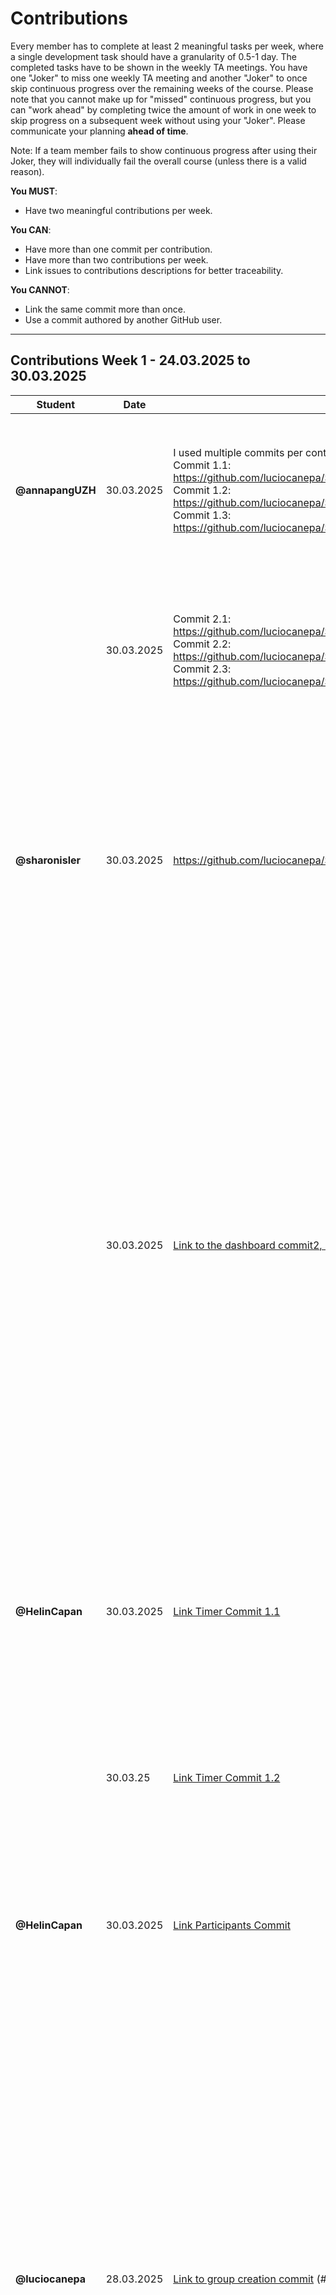 # Contributions

Every member has to complete at least 2 meaningful tasks per week, where a
single development task should have a granularity of 0.5-1 day. The completed
tasks have to be shown in the weekly TA meetings. You have one "Joker" to miss
one weekly TA meeting and another "Joker" to once skip continuous progress over
the remaining weeks of the course. Please note that you cannot make up for
"missed" continuous progress, but you can "work ahead" by completing twice the
amount of work in one week to skip progress on a subsequent week without using
your "Joker". Please communicate your planning **ahead of time**.

Note: If a team member fails to show continuous progress after using their
Joker, they will individually fail the overall course (unless there is a valid
reason).

**You MUST**:

- Have two meaningful contributions per week.

**You CAN**:

- Have more than one commit per contribution.
- Have more than two contributions per week.
- Link issues to contributions descriptions for better traceability.

**You CANNOT**:

- Link the same commit more than once.
- Use a commit authored by another GitHub user.

---

## Contributions Week 1 - 24.03.2025 to 30.03.2025

| **Student**      | **Date**   | **Link to Commit**                                                                                                                                                                                                                                                                                                                                                                                                                  | **Description**                                                                                                                                                                                                                                                                                                                                                                                                                                                                                                                                                                                                                                                                               | **Relevance**                                                                                                                                                                                                                                                               |
| ---------------- | ---------- | ----------------------------------------------------------------------------------------------------------------------------------------------------------------------------------------------------------------------------------------------------------------------------------------------------------------------------------------------------------------------------------------------------------------------------------- | --------------------------------------------------------------------------------------------------------------------------------------------------------------------------------------------------------------------------------------------------------------------------------------------------------------------------------------------------------------------------------------------------------------------------------------------------------------------------------------------------------------------------------------------------------------------------------------------------------------------------------------------------------------------------------------------- | --------------------------------------------------------------------------------------------------------------------------------------------------------------------------------------------------------------------------------------------------------------------------- |
| **@annapangUZH** | 30.03.2025 | I used multiple commits per contribution, I have enumerated them.<br/>Commit 1.1: <https://github.com/luciocanepa/SOPRA_group11_client/commit/e83873bd5e9276057efac216ac14bc9a64a44fdb><br/>Commit 1.2: <https://github.com/luciocanepa/SOPRA_group11_client/commit/718088889c211c18dbaa7c7fad1631aa0bed97db><br/>Commit 1.3: <https://github.com/luciocanepa/SOPRA_group11_client/commit/42f6ba7635b0eb0f985ffa3a36759d2a9de6b119> | I created the register page, where a user can register with a username and password to get to the dashboard. They can also go to the log-in page. It corresponds to issue #9.                                                                                                                                                                                                                                                                                                                                                                                                                                                                                                                 | This contribution ensures that a user can register and create an account to access the Pomodoro Study Room and all its functionalities.                                                                                                                                     |
|                  | 30.03.2025 | Commit 2.1: <https://github.com/luciocanepa/SOPRA_group11_client/commit/8e4e7963207b1a66f336b8d05fe74947168082a3><br/>Commit 2.2: <https://github.com/luciocanepa/SOPRA_group11_client/commit/09184da41a987199a41ad38fe358bdd35836d20f><br/>Commit 2.3: <https://github.com/luciocanepa/SOPRA_group11_client/commit/56c549a2475b1ec73e4fdac647ef9f67965e35c6>                                                                       | I created a hook and component for User Status Updates in real time using Websockets. The client gets constant updates of user status and displays them in real-time. It corresponds to issue #1.                                                                                                                                                                                                                                                                                                                                                                                                                                                                                             | This contribution ensures collaboration: users can view the status of group members in order to stay informed about the members' availability to chat, sync breaks, or study together.                                                                                      |
| **@sharonisler** | 30.03.2025 | <https://github.com/luciocanepa/SOPRA_group11_client/commit/5e3502fb26f19ff9d634ca66eacdff1c13d72388>                                                                                                                                                                                                                                                                                                                               | I made a group registration form, where a user can enter all the necessary credentials (images are stored as base64 strings). The group.css file stores all the styling formats (color, background, containers etc.) Upon creating the group we currently get redirected to the dashboard page.                                                                                                                                                                                                                                                                                                                                                                                               | Creating a group is important for the collaborative aspect of our project.                                                                                                                                                                                                  |
|                  | 30.03.2025 | [Link to the dashboard commit2, Issue6 client](https://github.com/luciocanepa/SOPRA_group11_client/commit/d2d0df71f85217ffe3713fae5fd77e1558f0402b)                                                                                                                                                                                                                                                                                 | I made the dashboard which has buttons directing us to statistics, pomodoro timer, profile edit page and one which will handle the logout of the user directing us to the login page. The last element of this dashboard is the group container. This should (always) display the button „create new user“ which will lead to the group registration form. And additionally if the user already is member of some groups, they will also be displayed in here. The functionality of it: fetching the user that is logged in, then fetching all groups and check for each if the user id appears in the list of group-members. Also the dashboard.css that contains all the styles for this UI | This is relevant since our logged in users need a welcome/overview page.                                                                                                                                                                                                    |
| **@HelinCapan**  | 30.03.2025 | [Link Timer Commit 1.1](https://github.com/luciocanepa/SOPRA_group11_client/commit/4ffb698ca420887dd967f78c8d74935b14c50254)                                                                                                                                                                                                                                                                                                        | I have made a pomodoro timer with start, stop, reset buttons. The implementation also includes a “timer settings” button with which the user can change the interval times. I also added an alarm that rings when each study/break session ends. Issue Nr: 7                                                                                                                                                                                                                                                                                                                                                                                                                                  | The timer is the heart piece of our WebApp and ensures that the Users have a working and useable timer for their studies. This will be used in the group dashboard.                                                                                                         |
|                  | 30.03.25   | [Link Timer Commit 1.2](https://github.com/luciocanepa/SOPRA_group11_client/commit/f92593cea1b1eea6a3a1a690dac38df9f6047d5e)                                                                                                                                                                                                                                                                                                        | see above - this was mostly a major rework of the design. Issue Nr: 7                                                                                                                                                                                                                                                                                                                                                                                                                                                                                                                                                                                                                         | Better UI. This contribution aims and ensures to make the timer UI look like the mockup while ensuring its functionalities work.                                                                                                                                            |
| **@HelinCapan**  | 30.03.2025 | [Link Participants Commit](https://github.com/luciocanepa/SOPRA_group11_client/commit/d7e4e22b4cc277dcb5fe11c643c7819aa6d6f455)                                                                                                                                                                                                                                                                                                     | I have made the specific groups participants/group members display; showing the user and their status. Issue Nr: 5                                                                                                                                                                                                                                                                                                                                                                                                                                                                                                                                                                            | This contribution gives users the ability to check who is in their study group, making the webapp more interactive. This will also be useful for the admin. This will also be used in the group dashboard (when break).                                                     |
| **@luciocanepa** | 28.03.2025 | [Link to group creation commit](https://github.com/luciocanepa/SOPRA_group11_server/commit/6312fb00f9f1934a7772cffeb90893d63676fc10) (#40)                                                                                                                                                                                                                                                                                          | Added support for groups, specifically the following API endpoints:<br>- GET /groups : returns a list of all groups (users has only the id of the groups it's part of)<br>- GET /groups/{gid} : returns the group by id<br>- POST /groups : create a new group (gets at least the name of the group and the id of the admin user)<br>- POST /groups/{gid} : adds a new user to the group with id gid (only needs as body variable the user id)<br>In order to have a many-to-many relation between users and groups, the DB create an additional table "group_users" that stores in 2 columns id of users and groups in relation. API calls are not affected by this                          | This commit creates 2 additional tables on the server and offers endpoints to the client, which is now able to create groups, add users to groups and retrieve information about groups.                                                                                    |
| **@luciocanepa** | 30.03.2025 | [Link to group testing commit](https://github.com/luciocanepa/SOPRA_group11_server/commit/89b2325fffdf148ed2e7ef3bc30cb5cac44a1270) (#44)                                                                                                                                                                                                                                                                                           | Added tests for groups implemented endpoints, especially tests for the files:<br>- group repository<br>- group service (and integration)<br>- group controller<br>In order to do I add to add an equal() method on the user object, in order to be able to compare users.<br>Minor improvements on the internal functioning of groups have been added.                                                                                                                                                                                                                                                                                                                                        | The tests written assses that the group creation commit ([Link to group creation commit](https://github.com/luciocanepa/SOPRA_group11_server/commit/6312fb00f9f1934a7772cffeb90893d63676fc10)) works properly. Furthermore it allowd me to better structure some functions. |
| **@moritzboet**  | 26.03.2025 | [Link to user creation](https://github.com/luciocanepa/SOPRA_group11_server/commit/553bcdd891b63ac3b5930922332a81c764a3fb9b) (#22)                                                                                                                                                                                                                                                                                                  | I added the API endpoint for the register and for that made some changes to the post and get dto and mapper. I also changes the createUser in UserService and the user class to support having a password and not have a name anymore. close #22                                                                                                                                                                                                                                                                                                                                                                                                                                              | this commit lets you create a user                                                                                                                                                                                                                                          |
|                  | 27.03.2025 | [Link to Commit for user creation testing](https://github.com/luciocanepa/SOPRA_group11_server/commit/6f1fa2bacd553cd35a3f2ba4f5219ba04fa09b69) (#23)                                                                                                                                                                                                                                                                               | I made sure to correct all test that were currently thre to fit to the current state of the code. That involved removing everything related to the name of the user, since our users just have a username. i also added the password to parts where it is needed. since a user is automatically logged in after register i set the status of a user to online in my last commit, therefore i also changed the test to check for this instead of offline. in addition to this i also added a new test to the UserController, that checks for the correct response for a invalid request. close #23                                                                                             | this commit lets you verify the correctness of the user creation                                                                                                                                                                                                            |
|                  | 30.03.2025 | [Link to Commit for user login](https://github.com/luciocanepa/SOPRA_group11_server/commit/8584bb4c8f2b06aa4469109173ce5f05fd7e634e) (#25)                                                                                                                                                                                                                                                                                          | added the /useres/login API endpont to the userController and in the Userservice a function to handle the login called loginUser. I also made a function for switching userstatus and moved the hashing for the password into a seperate function. secure password handling still has to be looked at with group. close #25                                                                                                                                                                                                                                                                                                                                                                   | this commit is important so that the user login can be handled                                                                                                                                                                                                              |

---

## Contributions Week 2 - 31.03.2025 to 06.04.2025

| **Student**      | **Date**   | **Link to Commit**                                                                                                                                                                                                                                            | **Description**                                                                                                                                                                                                                                                                                                                                                                                                                                                                                                                                                                                                                                                                                                                                                                                                                                                                                                                                                                                              | **Relevance**                                                                                                                                                                                                                                                                                                                                                                                       |
| ---------------- | ---------- | ------------------------------------------------------------------------------------------------------------------------------------------------------------------------------------------------------------------------------------------------------------- | ------------------------------------------------------------------------------------------------------------------------------------------------------------------------------------------------------------------------------------------------------------------------------------------------------------------------------------------------------------------------------------------------------------------------------------------------------------------------------------------------------------------------------------------------------------------------------------------------------------------------------------------------------------------------------------------------------------------------------------------------------------------------------------------------------------------------------------------------------------------------------------------------------------------------------------------------------------------------------------------------------------ | --------------------------------------------------------------------------------------------------------------------------------------------------------------------------------------------------------------------------------------------------------------------------------------------------------------------------------------------------------------------------------------------------- |
| **annapangUZH**  | 03.04.2025 | [[Link to Commit 1]](https://github.com/luciocanepa/SOPRA_group11_client/commit/31f717b63d50b8cdd819ad08ac353d59d01be189)                                                                                                                                     | I changed the realTimeStatus branch and the WebSocket. Now instead of only updating statuses of users, it handles updates to all group-related stuff, like updates to the group name, description, or if a member changes the username or the status changes.                                                                                                                                                                                                                                                                                                                                                                                                                                                                                                                                                                                                                                                                                                                                                | This ensures that users will see real time updates of changes, including status changes, without having to constantly refresh the page.                                                                                                                                                                                                                                                             |
|                  | 05.04.2025 | <https://github.com/luciocanepa/SOPRA_group11_server/commit/e9718c9b67a104aeee80f8093620a0f45be23402>                                                                                                                                                         | I added an endpoint (/users/{id}/groups) that handles the fetching of groups if given a user Id (based on the user Id, it returns all groups the user is a part of)                                                                                                                                                                                                                                                                                                                                                                                                                                                                                                                                                                                                                                                                                                                                                                                                                                          | This ensures that the call to get all groups of a specific user is isolated and handled directly by one single endpoint, which makes getting the groups for a user much easier, especially for the dashboard.                                                                                                                                                                                       |
|                  | 06.04.2025 | <https://github.com/luciocanepa/SOPRA_group11_server/commit/e369fdd8d1a7bd9ba2f63af6ee909bd2327a77cc>                                                                                                                                                         | I added tests (unit, integration, and controller) for fetching groups based on a user Id, adding tests for success, failure and an edge case.                                                                                                                                                                                                                                                                                                                                                                                                                                                                                                                                                                                                                                                                                                                                                                                                                                                                | The tests make sure that the endpoint /users/{id}/groups works as intended.                                                                                                                                                                                                                                                                                                                         |
| **@luciocanepa** | 05.04.2025 | [#43 Manage groups invitations](https://github.com/luciocanepa/SOPRA_group11_server/commit/e7c2b00117199c055fd1848100b7d020de944a36)                                                                                                                          | Manage groups invitation:<br>- users that are part of a group can invite an user<br>- invited users are able to visualize all invitations and either accept it or reject it<br>- groups can see all active members and retrieve all pending invitations<br>I've managed to keep one single extra table to do so, and specifically implemented the endpoints:<br>- POST /groups/{gid}/invitations to invite an user to a group (user ID is a body parameter)<br>- GET /groups/{gid}/invitations to get all invitations of a group (no body)<br>- GET /users/{user_id}/invitations to get all invitations of a user (no body)<br>- PUT /invitations/{iid}/accept to accept a specific invitation based on id<br>- PUT /invitations/{iid}/reject to reject a specific invitation based on id<br>All 5 mappsing requires a token to be passed in the header (Authorization: <token>) of the user making the API call this serves to identify it, retrieve information about it and decide if it can do that call | Now users that are part of groups can send invitations to other users to join. Who gets invited can decide to either accept (gets added to the group) or reject. The users-groups relation is stored in a table on the server that keeps track of the relations status                                                                                                                              |
| **@luciocanepa** | 05.04.2025 | [#41 Tests for groups invitations](https://github.com/luciocanepa/SOPRA_group11_server/commit/aabcbd845e1ad376b7d2e3557d7b6ffd149ec551)                                                                                                                       | Added tests for groups invitations and newly introduced endpoints:<br>- InvitationService tests (and integration)<br>- added tests for DTO Mapper<br>- updated group related tests such that they are now compatible with the new joined table                                                                                                                                                                                                                                                                                                                                                                                                                                                                                                                                                                                                                                                                                                                                                               | For each endpoint and implemented function, a test is written and enusre the correct behaviour for the succes case and all different kinds of error the function can return.                                                                                                                                                                                                                        |
| **@luciocanepa** | 07.04.2025 | [Branches merge](https://github.com/luciocanepa/SOPRA_group11_server/commit/1ed9147adacde45f16156076953c0f384c7eeb1e)                                                                                                                                         | Resolved merge conflicts and fixed failing tests after merging:<br>- tests for groups invitations<br>- tests for users logins                                                                                                                                                                                                                                                                                                                                                                                                                                                                                                                                                                                                                                                                                                                                                                                                                                                                                | After merging the 2 tests branches there were some misalignment and failing tests. This commit solves both issues.                                                                                                                                                                                                                                                                                  |
| **@sharonisler** | 06.04.2025 | [Commit 1, Issue28 server](https://github.com/luciocanepa/SOPRA_group11_server/commit/49a7259bc280b24a6688325a7019a90ebeae3611)                                                                                                                               | I added the endpoint that returns one user especially for the edit page (ManageProfileDTO) and an endpoint to store the new user values (including username, name, password, birthday, timezone and profilePicture) of the user (UserPutDTO).                                                                                                                                                                                                                                                                                                                                                                                                                                                                                                                                                                                                                                                                                                                                                                | This contribution is needed in order to process the user profile management, new user values can now be changed and stored.                                                                                                                                                                                                                                                                         |
| **@sharonisler** | 06.04.2025 | [Commit 2, Issue8 client](https://github.com/luciocanepa/SOPRA_group11_client/commit/db26f965e5e0ebdc6073209ca148d1b9d9aaeec0)                                                                                                                                | I made a UI for Profile Management. The user can oversee their profile and edit the values they would like to change. All users have the same initial profile picture if they have not uploaded one themselves. The user information should be prefilled in the Form and are only editable by clicking on the edit button (pen). To enter your birthday you are able to choose the Date in a calendar, instead of having to type in a correct format, as well as the timezones, they are selectable from a certain selection of timezones.                                                                                                                                                                                                                                                                                                                                                                                                                                                                   | This contribution is needed so logged in users can oversee their profile data, as well as editing their profile.                                                                                                                                                                                                                                                                                    |
| **@sharonisler** | 06.04.2025 | [Commit 3, Issue3 client](https://github.com/luciocanepa/SOPRA_group11_client/commit/d55ae9ee7f862f57b471349543dc9feb978f9600) [Commit 4, Issue6 client](https://github.com/luciocanepa/SOPRA_group11_client/commit/58369597f47b5445b89de9da6963b79a0d6f48f8) | I had to change some things regarding the admin Id, and the general styling of this group creation form. I had to change the handleLogout() so the status can be set to offline on the server part. The size of the box does not jump anymore when hovering over a group card. I also changed how the users’ groups get fetched and displayed, however this can and possibly should be improved again with the newly added endpoints from the server side.                                                                                                                                                                                                                                                                                                                                                                                                                                                                                                                                                   | Both of these commits are fixes/improvements to my commit from last week.                                                                                                                                                                                                                                                                                                                           |
| **HelinCapan**   | 06.04.2025 | [#7 Commit Timer UI Redo](https://github.com/luciocanepa/SOPRA_group11_client/commit/dc600fc0d18534e98693a581b7fbb69e3db8c2c0)                                                                                                                                | changed Pomodoro timer with improved state management and validation, Consolidated state into TimerState interface, Fixed audio playback for sessions & breaks, Enforced whole-number inputs (min 1 minute), Added example page (/timerexampleuse)                                                                                                                                                                                                                                                                                                                                                                                                                                                                                                                                                                                                                                                                                                                                                           | The single state version (TimerState interface) makes creating multiple independent timer instances for different users easier, as each instance cleanly manages its own state without conflicts. The fixed audio playback ensures consistent alerts. The stricter input validation (whole numbers ≥1 minute) prevents configuration errors. The example page demonstrates possible implementations |
| **HelinCapan**   | 06.04.2025 | [#24 Commit Login Form](https://github.com/luciocanepa/SOPRA_group11_client/commit/d23677af939d2c2c829286362006643b143da8a2)                                                                                                                                  | I made the login page with auth form and redirect                                                                                                                                                                                                                                                                                                                                                                                                                                                                                                                                                                                                                                                                                                                                                                                                                                                                                                                                                            | This commit enables the user to log in and use the application                                                                                                                                                                                                                                                                                                                                      |
| **HelinCapan**   | 06.04.2025 | [#29 Commit Testing User Update](https://github.com/luciocanepa/SOPRA_group11_server/commit/31ef43f65e6e45c6ad6071cc559f0b4ef6e7e141)                                                                                                                         | Written tests for the profile editing/updating                                                                                                                                                                                                                                                                                                                                                                                                                                                                                                                                                                                                                                                                                                                                                                                                                                                                                                                                                               | These tests ensure that the user profile management functionality works correctly                                                                                                                                                                                                                                                                                                                   |
| **@moritzboet**  | 03.04.2025 | [#25 fixed hashing](https://github.com/luciocanepa/SOPRA_group11_server/commit/aae00a892dd7be6bae21614b201d7ced906772a3)                                                                                                                                      | resolved the issues with the hasing of passwords and recoginising the correct password for login by using an encoder and adding the dependency to build.gradle. fixed #25                                                                                                                                                                                                                                                                                                                                                                                                                                                                                                                                                                                                                                                                                                                                                                                                                                    | the hashing works now                                                                                                                                                                                                                                                                                                                                                                               |
|                  | 05.04.2025 | [#26 tests for login](https://github.com/luciocanepa/SOPRA_group11_server/commit/88d6aff5a630fa4ed51e80ba1713cd0315e1d7cb)                                                                                                                                    | added all the test for the user login in controller userservice and userserviceintegration, but the test for valid login in the userservice test isn't working, because of some problems with recognizing the correct password because of hashing. in addition I also made a small change to the userservice loginUser fuction so when you login your status always gets set to online and not just changed. #26                                                                                                                                                                                                                                                                                                                                                                                                                                                                                                                                                                                             | login is testable.                                                                                                                                                                                                                                                                                                                                                                                  |
|                  | 07.04.2025 | [#40 sonarqube issues](https://github.com/luciocanepa/SOPRA_group11_server/commit/0208e58649ba4ec2555661c7594cbdf7ec4dfe02)                                                                                                                                   | our sonarqube is failing because of too much code duplication. i looked into it for a long time and saw that we can't use interfaces to abstract it, but abstract classes are also not optimal because a class can only extend one superclass and they don't all share the same methods and attributes. i made an example version that fixes some duplication for group, groupGetDTO and groupPostDTO. #40                                                                                                                                                                                                                                                                                                                                                                                                                                                                                                                                                                                                   | eliminates duplication                                                                                                                                                                                                                                                                                                                                                                              |

---

## Contributions Week 3 - 07.04.2025 to 13.04.2025

| **Student**     | **Date**   | **Link to Commit**                                                                                                                                                                                                                                                                                                                                                                                                                                                                                                                                                                                                                                                                                                                                                                                                                                                                                                                                                                     | **Description**                                                                                                                                                                                                                                                                                                                                                                                                                                                                                                                                                                                                                                                                      | **Relevance**                                                                                                                                                                                                                                                                                                                                                                                                                                         |
| --------------- | ---------- | -------------------------------------------------------------------------------------------------------------------------------------------------------------------------------------------------------------------------------------------------------------------------------------------------------------------------------------------------------------------------------------------------------------------------------------------------------------------------------------------------------------------------------------------------------------------------------------------------------------------------------------------------------------------------------------------------------------------------------------------------------------------------------------------------------------------------------------------------------------------------------------------------------------------------------------------------------------------------------------- | ------------------------------------------------------------------------------------------------------------------------------------------------------------------------------------------------------------------------------------------------------------------------------------------------------------------------------------------------------------------------------------------------------------------------------------------------------------------------------------------------------------------------------------------------------------------------------------------------------------------------------------------------------------------------------------ | ----------------------------------------------------------------------------------------------------------------------------------------------------------------------------------------------------------------------------------------------------------------------------------------------------------------------------------------------------------------------------------------------------------------------------------------------------- |
| **annapangUZH** | 13.04.2025 | [Link to Commit 1.1](https://github.com/luciocanepa/SOPRA_group11_client/commit/bac89da9e82d5db5d25468fb67ef798619ebf898), [Link to Commit 1.2](https://github.com/luciocanepa/SOPRA_group11_client/commit/599b54d51ad5c9e44c27adca23ffe060d02d1dfe).                                                                                                                                                                                                                                                                                                                                                                                                                                                                                                                                                                                                                                                                                                                                  | I added a /groups/gid page which is the group dashboard. This includes the timer, participants list, and a spaceholder for other extra features like invite users or plan a session. I also added two components for the InvitationSpaceholder and the GroupParticipants.                                                                                                                                                                                                                                                                                                                                                                                                            | Users can see an overview of their group, see the participants and their status (ONLINE/WORK/BREAK/OFFLINE) and can start and stop the timer. This page represents the main functionality of our app with the timer and the collaborative features. The chat (not yet implemented - it needs WebSocket) is only visible when the timer is not running - ensuring no distraction when studying and the possiblity to chat with others when in a break. |
|                 | 13.04.2025 | [Link to Commit 2](https://github.com/luciocanepa/SOPRA_group11_client/commit/d176dd643d83b71b306b35a450579a03f8e03ff4).                                                                                                                                                                                                                                                                                                                                                                                                                                                                                                                                                                                                                                                                                                                                                                                                                                                               | I added am authorization header in the apiService which takes a token. So that whenever apiService gets used, it also sends a token in the header.                                                                                                                                                                                                                                                                                                                                                                                                                                                                                                                                   | This is mainly for security reasons, such tat unauthorized users do not have access to the functionalities.                                                                                                                                                                                                                                                                                                                                           |
| **luciocanepa** | 08.04.2025 | [#59 PUT and DELETE groups endpoints](https://github.com/luciocanepa/SOPRA_group11_server/commit/fcf09f35353ee21542b020bf599a4fb32e013b53)                                                                                                                                                                                                                                                                                                                                                                                                                                                                                                                                                                                                                                                                                                                                                                                                                                             | Added the following groups endpoints and associated tests:<br>- DELETE /groups/{gid}<br>- PUT /groups/{gid}<br>At the moment no authorization check is going on (this will be addressed by another issue)<br>                                                                                                                                                                                                                                                                                                                                                                                                                                                                        | Now a user is able to update groups information and delete a group (together with all associated relations).<br>Tests for the 2 endpoints are now written.                                                                                                                                                                                                                                                                                            |
|                 | 12.04.2025 | [#65 Endpoint authentication](https://github.com/luciocanepa/SOPRA_group11_server/commit/c564775516455bd4c9cf61569fbd00724c238b7a)                                                                                                                                                                                                                                                                                                                                                                                                                                                                                                                                                                                                                                                                                                                                                                                                                                                     | Added uniform authentication to all endpoints via token in the header of the request. Most authentications are basic, but can be extended if needed. By this I mean that all logged in users can see groups. Only the admin user can update and delete a group.                                                                                                                                                                                                                                                                                                                                                                                                                      | Securitywise this is crucial. Especially now every call made from a user needs to pass a token for authentication.                                                                                                                                                                                                                                                                                                                                    |
| **moritzboet**  | 09.04.2025 | [Link to Commit 1](https://github.com/luciocanepa/SOPRA_group11_server/commit/1cc7e8ef45f0c0e14fa349ce3f92bfb2e8d7efae)                                                                                                                                                                                                                                                                                                                                                                                                                                                                                                                                                                                                                                                                                                                                                                                                                                                                | added the api endpoint for the logout, which changes the status of a user to offline. close #63                                                                                                                                                                                                                                                                                                                                                                                                                                                                                                                                                                                      | user status gets updated now when logging out                                                                                                                                                                                                                                                                                                                                                                                                         |
|                 | 09.04.2025 | [Link to Commit 2](https://github.com/luciocanepa/SOPRA_group11_server/commit/277d9474c2857aa0ef1dcb43ad43d3784a9766b9)                                                                                                                                                                                                                                                                                                                                                                                                                                                                                                                                                                                                                                                                                                                                                                                                                                                                | changed all DTOs and entities to use lombok, so there is no code duplication anymore from all of those using identical set and get functions. close #57                                                                                                                                                                                                                                                                                                                                                                                                                                                                                                                              | resolves duplication for sonarqube                                                                                                                                                                                                                                                                                                                                                                                                                    |
|                 | 12.04.2025 | [Link to Commit 3](https://github.com/luciocanepa/SOPRA_group11_server/commit/1e18d74b7d9dde47d3ed99abb8c879bf76af8460)                                                                                                                                                                                                                                                                                                                                                                                                                                                                                                                                                                                                                                                                                                                                                                                                                                                                | i added the api put endpoint for modifying the usertimer. i created a UserTimerPutDTO and the method updateStatus in the userService that changes the startTime, duration and status of the user. I also added the new attributes to the user and corrected the UserPutDTO. close #31                                                                                                                                                                                                                                                                                                                                                                                                | it is relavant for keeping track of current status of users                                                                                                                                                                                                                                                                                                                                                                                           |
|                 | 13.04.2025 | [Link to Commit 4](https://github.com/luciocanepa/SOPRA_group11_server/commit/b9e0d3677069b4f03bbaa20b5e4b3f9a87f73ddc)                                                                                                                                                                                                                                                                                                                                                                                                                                                                                                                                                                                                                                                                                                                                                                                                                                                                | dded the tests for changing the status of a user for the timer. close #32                                                                                                                                                                                                                                                                                                                                                                                                                                                                                                                                                                                                            | ensure correct behavior of updating the status                                                                                                                                                                                                                                                                                                                                                                                                        |
| **sharonisler** | 09.04.2025 | [Commit 1 #28 server](https://github.com/luciocanepa/SOPRA_group11_server/commit/2a8a852950cc0eff64bbc9a7adfb3191d1a3923f)                                                                                                                                                                                                                                                                                                                                                                                                                                                                                                                                                                                                                                                                                                                                                                                                                                                             | I applied some changes to the GET user request which included deleting the ManageProfileDTO and adding the missing getters and setters to the UserGetDTO. I also edited the PUT user request: passing the token as RequestHeader in the UserController as well as making use of it in the UserService, additionally setting the same username will not throw an exception anymore, so other changes can still be applied.                                                                                                                                                                                                                                                            | This was crucial in order to get rid of code duplication (whole file) and the correct use of the token for authorization, sent in the header.                                                                                                                                                                                                                                                                                                         |
|                 | 12.04.2025 | [Commit 2 #6&#3 client](https://github.com/luciocanepa/SOPRA_group11_client/commit/7a47af16c0d743b20c24569c9a91135348b9b8bc)                                                                                                                                                                                                                                                                                                                                                                                                                                                                                                                                                                                                                                                                                                                                                                                                                                                           | I added the localStorage to the register page (token&id). With the id also being stored in the localStorage, the GET user and matching the user-object’s token to the token that was stored in the local storage, is solved in a better/different way. The logic of having to fetch all the users and then find the correct one is now redundant. This had to be changed on the dashboard and group pages. Now, new group creations do not throw error 409 anymore, because the comparison actually evaluates to true. The correct user can be found and his id will now correctly be set to the adminId. And groups do not need tokens, so i deleted the reference to group tokens. | The authorization is important in terms of security, because you should not be able to access a different users' dashboard.                                                                                                                                                                                                                                                                                                                           |
|                 | 13.04.2025 | [Commit3 #8 client](https://github.com/luciocanepa/SOPRA_group11_client/commit/0acb1ef897bb31a112039b134103fd1834084a8c)                                                                                                                                                                                                                                                                                                                                                                                                                                                                                                                                                                                                                                                                                                                                                                                                                                                               | I added the Authorization header to the put request in the apiService.ts file, and changed the way how the check for the correct user was implemented. The profile picture will now also appear when returning to the manage profile page, and not only change when the user just uploaded the new profile picture. i also ran `npm install moment-timezone` in order to get all timezones, not just a few.                                                                                                                                                                                                                                                                          | This was important to actually check the tokens passed through the headers in the backend.                                                                                                                                                                                                                                                                                                                                                            |
|                 | 13.04.2025 | [Commit4 #29 server](https://github.com/luciocanepa/SOPRA_group11_server/commit/46c5092f9fead7d033fb025d443e12fc54a0abd2)                                                                                                                                                                                                                                                                                                                                                                                                                                                                                                                                                                                                                                                                                                                                                                                                                                                              | I added three small tests to the ProfileServiceTest.java file.                                                                                                                                                                                                                                                                                                                                                                                                                                                                                                                                                                                                                       | In order to test a few more cases.                                                                                                                                                                                                                                                                                                                                                                                                                    |
| **@HelinCapan** | 13.04.2025 | [1](https://github.com/luciocanepa/SOPRA_group11_client/commit/3ebc4a20acedf4c0098281be895d89b895785509) [2](https://github.com/luciocanepa/SOPRA_group11_client/commit/32a8644a87e88f215316af4a723383827080518d) [3](https://github.com/luciocanepa/SOPRA_group11_client/commit/3676c83526f3534fd83b66fcd26f005ae86df84f) [4](https://github.com/luciocanepa/SOPRA_group11_client/commit/68221ce3dd97daa18bca1ae0f2a94f9e1b01c624) [5](https://github.com/luciocanepa/SOPRA_group11_client/commit/3f8f65b1c8aa0ff2bb56453a9061cb3e74afe7b7) [6](https://github.com/luciocanepa/SOPRA_group11_client/commit/4ba3e4d3e851dfe7783e7f522489355fee9c34fe) [7](https://github.com/luciocanepa/SOPRA_group11_client/commit/942ebe92b2bbd2738b83d5216965c96b58078ce5) [8](https://github.com/luciocanepa/SOPRA_group11_client/commit/451477563576579f1c205cba284e06899c02964c) [npm #58](https://github.com/luciocanepa/SOPRA_group11_client/commit/8ad7e0a1f5225f9b5ee3d6381c92b129a74579f5) | Merged client branches into main, resolved conflicts, and resolved npm run build issues that came up.                                                                                                                                                                                                                                                                                                                                                                                                                                                                                                                                                                                | This ensures the main branch reflects all client updates while maintaining a stable, buildable codebase                                                                                                                                                                                                                                                                                                                                               |
| **@HelinCapan** | 13.04.2025 | [Login Page UI](https://github.com/luciocanepa/SOPRA_group11_client/commit/ff06ec5cb5f9e1760628928d619b8cc2cf08e9b7) [Stylings #53](https://github.com/luciocanepa/SOPRA_group11_client/commit/b7d13e806c782dba32fab7e03091b82561e66f04)                                                                                                                                                                                                                                                                                                                                                                                                                                                                                                                                                                                                                                                                                                                                               | Made Login Page UI after FixLogin Merge, changed styles for register, dashboard and timer to look similar. However they’re all still in separate css files. #53                                                                                                                                                                                                                                                                                                                                                                                                                                                                                                                      | Aligned the styling across Login, Register, Dashboard, and Timer for visual consistency. Kept css modular but established unified design patterns. This improves both user experience and future maintenance, and just overall feels more cohesive.                                                                                                                                                                                                   |

---

## Contributions Week 4 & 5 - 14.04.2025 to 25.04.2025

| **Student**     | **Date**   | **Link to Commit**                                                                                                                                                                                                                                                                            | **Description**                                                                                                                                                                                                                                                                                                                                                                                                                                                                                                                                                                                                                                                                                                                                                                                                         | **Relevance**                                                                                                                                                                                                                                                                                              |
| --------------- | ---------- | --------------------------------------------------------------------------------------------------------------------------------------------------------------------------------------------------------------------------------------------------------------------------------------------- | ----------------------------------------------------------------------------------------------------------------------------------------------------------------------------------------------------------------------------------------------------------------------------------------------------------------------------------------------------------------------------------------------------------------------------------------------------------------------------------------------------------------------------------------------------------------------------------------------------------------------------------------------------------------------------------------------------------------------------------------------------------------------------------------------------------------------- | ---------------------------------------------------------------------------------------------------------------------------------------------------------------------------------------------------------------------------------------------------------------------------------------------------------- |
| **luciocanepa** | 22.04.2025 | [Delete user in group endoint](https://github.com/luciocanepa/SOPRA_group11_server/commit/d4c8995b18ff370b195cbfedaeaa9ee867bdfa36).                                                                                                                                                          | Added DELETE /groups/{gid}/users/{id} to remove user id from group gid. Furthermore now users that reject invitation to a group no longer have any relationship with the group                                                                                                                                                                                                                                                                                                                                                                                                                                                                                                                                                                                                                                          | Now users can be removed (and remove themselves) from a group via this endpoint.<br> Relationship management is updated: when a user reject an invitation, the line in the relations table gets deleted: this allows users to be invited again to the same group.                                          |
| **luciocanepa** | 21.04.2025 | [#46 Websocket configuration and status/timer update](https://github.com/luciocanepa/SOPRA_group11_server/commit/1013e454c66332e979b5cc865921509ebb641961).                                                                                                                                   | **First steps in implementing the websocket (for timer / status update)**<br>I've configured the websocket and added endpoints to send / receive updates for the propreties: duration, status, startingTime<br>This commit contains: <br> - an HTML page to test the websocket (can send PUT request from postman AND from the page)<br> - a Python script to populate the database                                                                                                                                                                                                                                                                                                                                                                                                                                     | This commit contains the foundation for having immediate updates between clients. Especially for **status/timer updates**<br>There is still a lot to do:<br>- add authentication when connecting to the websocket<br>- increase security and consistency when using the websocket: privilegs and belonging |
| **luciocanepa** | 21.04.2025 | [[Client] Group edit: remove users](https://github.com/luciocanepa/SOPRA_group11_client/commit/f8d6cefe66715ca9f89724af7e7f04057cbb67b9)<br><br>[[Client] Invitations list in dashboard](https://github.com/luciocanepa/SOPRA_group11_client/commit/f4a3b7dbac6b96b5a5f4a0f67743f437c31dd4f3) | updated the group edit page: remove a user from group works together with the backend now. <br><br> Added list of invitations in the user dashboard + small changes in user invitation                                                                                                                                                                                                                                                                                                                                                                                                                                                                                                                                                                                                                                  |
| **annapangUZH** | 21.04.2025 | [[Client] Invitation Form on the group dashboard](https://github.com/luciocanepa/SOPRA_group11_client/commit/86c5814f99ce7ef2237177477ced190a5a6ba7ce).                                                                                                                                       | created the invitation component and added it to the group dashboard, so you can invite other users by typing in their username. I included autocomplete feature and a invitation log so users know who they already invited and which invitations did not work                                                                                                                                                                                                                                                                                                                                                                                                                                                                                                                                                         | Users will be able to invite other users to the group to have the possibilty to chat or study together.                                                                                                                                                                                                    |
| **annapangUZH** | 21.04.2025 | [[Client] Invitation feature on the group creation](https://github.com/luciocanepa/SOPRA_group11_client/commit/e0b1ba1bdbdadf4913d663ab02d6a7005484ee80).                                                                                                                                     | added the invitation form to the group creation, had to adjust the component so it fits into the creation page.                                                                                                                                                                                                                                                                                                                                                                                                                                                                                                                                                                                                                                                                                                         | During group creation, users can already invite multiple users. The users are first locally added and as soon as the group is created, the invitations are sent.                                                                                                                                           |
| **sharonisler** | 22.02.2025 | [Client Issues 3&6](https://github.com/luciocanepa/SOPRA_group11_client/commit/5918d4b21a64155ac92e17f39eaa43f6cd596479)                                                                                                                                                                      | After resolving the merge conflicts locally, some functionalities were not working right anymore, the status 409 after group creation appeared, which i solved by returning the admin id to the server. Another issue that came up after merging main into the manageProfile branch was the fact that the birthday form item seemed to have a bug. When opening the datepicker to choose a birthday the dates were jumping around and the monthly view of dates was not even ordered, making it impossible to choose the wanted date. I had to install `dayjs` for the date and not use moments as before (but keeping moments for the timezones). Another bug i found was the fact that after choosing eg. 11.04 it automatically stored it as 10.04 by adding `startOf('day‘)` this issue did seem to appear anymore. | This commit was relevant, because otherwise there would be some bugs in our programm which we want to avoid.                                                                                                                                                                                               |
| **sharonisler** | 22.02.2025 | [Client commit, issue (server) nr. 69](https://github.com/luciocanepa/SOPRA_group11_client/commit/47d97999fd6efe6645fcf81d437be4369b914d8c)                                                                                                                                                   | I added the ManageGroup UI where group admins can change group picture, group name, group description. Admins are also able to delete the whole group, and remove users. Both of these functionalities ask for a confirmation before actually carrying out the action, to prevent accidental clicks.                                                                                                                                                                                                                                                                                                                                                                                                                                                                                                                    | This commit was relevant, because now we have functionalities that we initially wanted, like the deletion of the whole group and the removal of users. Additionaly group name, group picture and description can be changed in the group-edit form.                                                        |
| **moritzboet**  | 23.02.2025 | [#71 sending group messages](https://github.com/luciocanepa/SOPRA_group11_server/commit/b263ec0e36fde1af85c13d8c91b4d885d8ff0239)                                                                                                                                                             | made a fist version for sending messages over a websocket, but still struggling with testing. unsure if the problem is the code or the way i try to test it                                                                                                                                                                                                                                                                                                                                                                                                                                                                                                                                                                                                                                                             | adds the functionality to send group messages. still unsure if it works because its hard to figure out if the websocket code is wrong or just my script for testing it, since server side is missing.                                                                                                      |
| **moritzboet**  | 25.02.2025 | [#71 sending group messages](https://github.com/luciocanepa/SOPRA_group11_server/commit/4fd29e89b51f1f6ee8841b00dd37d850a395a6ef)                                                                                                                                                             | made some changes to the messaging websocket but i am still unsure if it works the way it should                                                                                                                                                                                                                                                                                                                                                                                                                                                                                                                                                                                                                                                                                                                        | Fixed some issues the last version had and made some improvements.                                                                                                                                                                                                                                         |
| **HelinCapan**  | 23.04.2025 | [UI Change 1 #53](https://github.com/luciocanepa/SOPRA_group11_client/commit/c80ab487571ec52f1c4d4f19083d4ac5c355426c)                                                                                                                                                                        | Changed the user edit UI and the group creation UI to match the other page styles, still managed through separate css files                                                                                                                                                                                                                                                                                                                                                                                                                                                                                                                                                                                                                                                                                             | These UI updates help keep the app visually consistent and improve the overall user experience                                                                                                                                                                                                             |
|                 | 25.04.2025 | [UI Change 2 #53](https://github.com/luciocanepa/SOPRA_group11_client/commit/bb68a845963e73f3ca466e0d4730db49be3f1ba5)                                                                                                                                                                        | Changed UI for several pages & group members component to match styling, separate css files still, group dashboard not ideal looking yet                                                                                                                                                                                                                                                                                                                                                                                                                                                                                                                                                                                                                                                                                | see above                                                                                                                                                                                                                                                                                                  |
|                 | 25.04.2025 | [UI Change 3 #53](https://github.com/luciocanepa/SOPRA_group11_client/commit/f63e85a776eb027caa3b81c0ba4a845c7ad68eb6)                                                                                                                                                                        | Change UI of the Invite User Component and some pages.                                                                                                                                                                                                                                                                                                                                                                                                                                                                                                                                                                                                                                                                                                                                                                  | see above                                                                                                                                                                                                                                                                                                  |
| **HelinCapan**  | 25.04.2025 | [Timer Commit #70](https://github.com/luciocanepa/SOPRA_group11_client/commit/543b83d31171785c52f68527bbdd5de536aab65d)                                                                                                                                                                       | First Change of the PomodoroTimer Component to include the Websocket for continuous status updates                                                                                                                                                                                                                                                                                                                                                                                                                                                                                                                                                                                                                                                                                                                      | This change adds WebSocket support to the PomodoroTimer component, which enables real-time status updates for a more responsive user experience                                                                                                                                                            |

---

## Contributions Week 6 - 26.04.2025 to 04.05.2025

| **Student**     | **Date**   | **Link to Commit**                                                                                                                                                                                                                                           | **Description**                                                                                                                                                                                                                                                                                                                                                                                                                                                                                                                                                                                                                                                                                                                       | **Relevance**                                                                                                                                                                                                                                                                                                                                                                                                            |
| --------------- | ---------- | ------------------------------------------------------------------------------------------------------------------------------------------------------------------------------------------------------------------------------------------------------------ | ------------------------------------------------------------------------------------------------------------------------------------------------------------------------------------------------------------------------------------------------------------------------------------------------------------------------------------------------------------------------------------------------------------------------------------------------------------------------------------------------------------------------------------------------------------------------------------------------------------------------------------------------------------------------------------------------------------------------------------- | ------------------------------------------------------------------------------------------------------------------------------------------------------------------------------------------------------------------------------------------------------------------------------------------------------------------------------------------------------------------------------------------------------------------------ |
| **luciocanepa** | 01.05.2025 | [Webscoket: fixed chat & timer (with Moritz)](https://github.com/luciocanepa/SOPRA_group11_server/commit/7c8c475ffaea9ca39180e134a2e864714c44a2c2).                                                                                                          | chat & timer are now working properly                                                                                                                                                                                                                                                                                                                                                                                                                                                                                                                                                                                                                                                                                                 | Now user are able to send timer and chat messages over the webscoket to specifc groups.                                                                                                                                                                                                                                                                                                                                  |
| **luciocanepa** | 01.05.2025 | [Websocket authorization trough token](https://github.com/luciocanepa/SOPRA_group11_server/commit/03ffd269058534d5885258898cac5dc75813366a).                                                                                                                 | added authorization via token to the websocket:<br>- when joining / leaving a group<br>- when sending a timer update / chat message.                                                                                                                                                                                                                                                                                                                                                                                                                                                                                                                                                                                                  | Now users can be removed (and remove themselves) from a group via this endpoint.<br> Relationship management is updated: when a user reject an invitation, the line in the relations table gets deleted: this allows users to be invited again to the same group.                                                                                                                                                        |
| **luciocanepa** | 02.05.2025 | [Websocket status update when user login / logout](https://github.com/luciocanepa/SOPRA_group11_server/commit/eefc5b6bc7d1a1d8c50c6060456bce6ff1ace4b6).                                                                                                     | added support for websocket status update on login / logout.                                                                                                                                                                                                                                                                                                                                                                                                                                                                                                                                                                                                                                                                          | now, when a user logs in / out a websocket update is sent to all members that share a group with the user                                                                                                                                                                                                                                                                                                                |
| **luciocanepa** | 02.05.2025 | [Frontend: added navbar and small fixes](https://github.com/luciocanepa/SOPRA_group11_client/commit/bbeeac2fa20341d59b582aaddf3db1eece94e959).                                                                                                               | Added navbar components & small fixes:<br>- group participants show the admin user<br>- while adding the navbar to the dashboard and group dashboard I made some small logic changes<br>(overall some useState() usage and variables management can be improved)                                                                                                                                                                                                                                                                                                                                                                                                                                                                      | now, when a user logs in / out a websocket update is sent to all members that share a group with the user                                                                                                                                                                                                                                                                                                                |
| **annapangUZH** | 03.05.2025 | [Frontend: Websocket integration for real time status and time remaining display](https://github.com/luciocanepa/SOPRA_group11_client/commit/0739476c034f8615b1f45cf655a9d44e1fad82cc).                                                                      | I added a hook and component for real time status updates which are displayed on the group dashboard page (groups/gid). The status of members now updates in real time for other users on the group dashboard. I also added a column for time remaining.                                                                                                                                                                                                                                                                                                                                                                                                                                                                              | Now, when the status of a user changes and the user is part of a group, other users that are currently on the group dashboard can always see whenever the status of a user changes in real time, therefore knowing if they for example see the chat, are also studying, are online or offline.                                                                                                                           |
| **annapangUZH** | 04.05.2025 | [Frontend: send timer updates to server, fixing time remaining display](https://github.com/luciocanepa/SOPRA_group11_client/commit/5a8b2f4e68a018d004ec265fee97b832f7b5a850).                                                                                | I added the timer updates from the frontend, where the frontend always sends timer updates as soon as the timer state changes to the server. Additionally, I adjusted the time remaining display on the group page, now working correctly in real time.                                                                                                                                                                                                                                                                                                                                                                                                                                                                               | now, the server knows when the user interacted with the timer (start, stop, reset), and other users of the group can see the time remaining on the timer in real time on the group dashboard. This ensures that users are always informed about other users and can plan ahead when a user will become available. Users can also try and synchronize with other users if they do not want to send a sync break reqeust.  |
| **sharonisler** | 02.05.2025 | [issue76](https://github.com/luciocanepa/SOPRA_group11_client/commit/456a8b695a9359da7025db4d2cd1aeaef33c6a30)                                                                                                                                               | I added the google calendar API. Users with existing google accounts should now be able to sign in, and then plan future study sessions. The possibility to log out of your calendar is also given. To set a session, Date and StartTime are needed, and if no EndTime is given it will automatically end at StarTime+1 hour. Entries in the google calendar will have the group name displayed so a user knows in which group he should start the pomodoro-timer. (styling is not done yet, as well as the timezone handling)                                                                                                                                                                                                        | This contribution is relevant since we need to integrate an external API for our project.                                                                                                                                                                                                                                                                                                                                |
| **sharonisler** | 03.05.2025 | [issue76](https://github.com/luciocanepa/SOPRA_group11_client/commit/490ae86f693972c799a70299e220c65f47b98c1f)                                                                                                                                               | I refactored the code for the google calendar API. The related code is now in a separate component/CalendarAPI file instead of groups/gid. I imported stylings from login.css and edit.css but the TimePicker still needed some more styling, in order to get black on white values (instead of white on white) so i added a new calendarAPI.css to do it. I also changed the color of the TimePicker’s „ok“-button from the default bright green to a red that matches our page. Then I added styling for the buttons, so their colors and alignments fit this component. Additionally, on google cloud the API is now „published“ and not in „testing“ anymore and I also added the vercel links to the google cloud configuration. | In order to have a good/better user experience it is necessary for the users to get a unified styling and actually see the numbers and text that is being displayed.                                                                                                                                                                                                                                                     |
| **sharonisler** | 04.05.2025 | [issue76](https://github.com/luciocanepa/SOPRA_group11_client/commit/1b6651e4ab8b3efe68d69f5a60df9ea62181b713)                                                                                                                                               | The google calendar API should now work with the user’s individually set timezones. The default value the API uses, when the user has not set a timezone in their profile, is `Europe/Zurich` . The time conversion is made and appropriately set into the personal google calendar.                                                                                                                                                                                                                                                                                                                                                                                                                                                  | This change was relevant in order to make use of the timezones the user set in their profile, otherwise this variable would not be of any use.                                                                                                                                                                                                                                                                           |
| **sharonisler** | 04.05.2025 | [tiny commit](https://github.com/luciocanepa/SOPRA_group11_client/commit/52461f6bc1e974967e0330e182426121c47ffbfd)                                                                                                                                           | I added some lines ( `alert()` ), that will help the user know what is going on. For example when trying to register with a username that is already taken will fail, and now the user knows why the registration has not worked right. Same goes for the user profile edits, when trying to use an already used username.                                                                                                                                                                                                                                                                                                                                                                                                            | Just a tiny UX improvement.                                                                                                                                                                                                                                                                                                                                                                                              |
| **HelinCapan**  | 04.05.2025 | [Chat UI #75](https://github.com/luciocanepa/SOPRA_group11_client/commit/d0aa6c6f28a9f148f8f11fabe326dfc4ce91b69c)                                                                                                                                           | Implemented group chat feature: added real-time group chat using the WebSockets (via STOMP over SockJS), created ChatBox component to handle sending and displaying messages, created useChatMessages hook for managing socket connection, message state, and localStorage caching, styled chat messages with different alignment depending on sender (own vs others), integrated chat into group dashboard, updated package.json and package-lock.json to include required dependencies (@stomp/stompjs, sockjs-client)                                                                                                                                                                                                              | This chat feature is important because it lets group members message each other instantly during break sessions. The websocket with STOMP ensures fast messaging, while the "own/others messages"-design makes it easy to see who sent each message. The messages get "saved" in the localstorage and after 500, the oldest one gets deleted with every new message, ensuring the localstorage limit doesnt get reached. |
| **HelinCapan**  | 04.05.2025 | [Timer Fixes & Part of #14](https://github.com/luciocanepa/SOPRA_group11_client/commit/4cb9c57ba900921d7a3e50ca13f7d1772d22325f), [Dashboard Small Fix](https://github.com/luciocanepa/SOPRA_group11_client/commit/ac97ba8298bff23c1707c8ee2fe63639e2f66c27) | Readjusted chat component width and fixed header alignment. Restored missing timer settings inputs after some merges. Added browser notifications with toggle in timer settings to enable/disable and added a test alarm sound button.                                                                                                                                                                                                                                                                                                                                                                                                                                                                                                | This commit is relevant because it restores the timer settings that were lost after merges, fixes layout issues with the chat component, and improves the user experience by adding browser notifications with an enable/disable toggle. It also adds a test alarm sound button to ensure users can check if the alarm works as expected.                                                                                |
| **moritzboet**  | 04.05.2025 | [moved the auth](https://github.com/luciocanepa/SOPRA_group11_server/commit/1e8f2e80ba724c5a0e680cdd72b7992b551a7bec)                                                                                                                                        | cleaned the WebSocketController by moving the authentification functions over to the WebsocketService and removing some dependencies                                                                                                                                                                                                                                                                                                                                                                                                                                                                                                                                                                                                  | this orgranises the code better so everthing follows a certain structure and seperates certain parts. this change brought a dependency cycle, which i fixed in the next commit                                                                                                                                                                                                                                           |
| **moritzboet**  | 04.05.2025 | [adding sync](https://github.com/luciocanepa/SOPRA_group11_server/commit/eef2119fe0926ba0ad1681a9a3a349741de81114)                                                                                                                                           | I added the functionality to sync timers by sending a request over the websocket and i fixed a little issue from the last commit by moving auth to its own service. close #73                                                                                                                                                                                                                                                                                                                                                                                                                                                                                                                                                         | Users have now the option to send a request over the websocket to sync the timer with other users of a group. the request contains all needed information to sync, so if the other user accepts they have all the information to adjust their timer.                                                                                                                                                                     |

---

## Contributions Week 7 - 05.05.2025 to 11.05.2025

| **Student**     | **Date**   | **Link to Commit**                                                                                                                                                                                                                                                             | **Description**                                                                                                                                                                                                                                                                                                                                                                                                                                                                                                                                                                                                | **Relevance**                                                                                                                                                               |
| --------------- | ---------- | ------------------------------------------------------------------------------------------------------------------------------------------------------------------------------------------------------------------------------------------------------------------------------ | -------------------------------------------------------------------------------------------------------------------------------------------------------------------------------------------------------------------------------------------------------------------------------------------------------------------------------------------------------------------------------------------------------------------------------------------------------------------------------------------------------------------------------------------------------------------------------------------------------------- | --------------------------------------------------------------------------------------------------------------------------------------------------------------------------- |
| **luciocanepa** | 05.05.2025 | [User statistics](https://github.com/luciocanepa/SOPRA_group11_server/commit/301ba2d4ef8a7dc6323dbae0053d2ad5fa4d14a1)<br>[automatic activity creation on status update](https://github.com/luciocanepa/SOPRA_group11_server/commit/524763e80e0229b82b119f412e6ee2896b28b45e). | Added support for user statistics:<br>- activities table that stores all activities of all users (ManyToOne)<br>- POST /users/{id}/statistics endpoint to create a new activity<br>- GET /users/{id}/statistics endpoint to retrieve all activities of user with {id}<br> _can filter by startDate / endDate<br>_ can filter by aggregate=true to get total duration per day<br><br>automatic activity creation on status update<br>when a user change its status from work to any other status, a new activity is registered<br>(this also happens from WORK to WORK, to properly handle sync timer requests) | Now when a user finish a work session a new activity is automatically added to the db. Users can retrieve and filter / aggregate their activities                           |
| **luciocanepa** | 05.05.2025 | [Group statistics](https://github.com/luciocanepa/SOPRA_group11_server/commit/53ef175200140a6adf3ecccbfef7513a5ed9f309).                                                                                                                                                       | added GET /groups/{gid}/statistics endpoint<br>- this allows the same filtering as the single user endpoint (start / end date and aggregate by date)<br>- it returns statistics aggregated by users (user1: all activities of user 1; user 2: ...)                                                                                                                                                                                                                                                                                                                                                             | A user member of a group can retrieve groups statistics: this returns activities aggregated by users, allowing - as for the user statistics - to filter / aggregate by date |
| **luciocanepa** | 05.05.2025 | [Statistics tests](https://github.com/luciocanepa/SOPRA_group11_server/commit/1f6109f234ff5772b7a79bc3a8c5897cf46b2cc4).                                                                                                                                                       | added tests for activities / statistics functions<br>(removed REJECTED enum for membership since it's no longer used)                                                                                                                                                                                                                                                                                                                                                                                                                                                                                          | These tests ensure the correct behaviour of activities / statistics related functions                                                                                       |
| **luciocanepa** | 09.05.2025 | [New styling 1](https://github.com/luciocanepa/SOPRA_group11_client/commit/0cda8e65625495a9d3e0d09ee41ca13c1925ab09)<br>[New styling 2](https://github.com/luciocanepa/SOPRA_group11_client/commit/7f6495595230efc1a9243d5c0a8d413a820aa6be)                                                                                                                                                     | Unified and abstracted all styling files while ensuring proper visualization of the page elements. Now the style of the pages is consistent, solid and abstracted.| This ensure proper elements display and allow fast design changes.|
| **luciocanepa** | 10.05.2025 | [Fullscreen timer](https://github.com/luciocanepa/SOPRA_group11_client/commit/19d712aeda0017f2fcf1fb3cf19c942c8880a21d)                                                                                                                                                     | Further styling on the timer:<br>- change color on different state<br>- fullscreen mode<br>- fixed minor build errors after merge| After some changes in the timer functioanlities, I've adjusted its dimension and added support for a fullscreen timer.|
| **moritzboet** | 07.05.2025 | [merging backend and fixing some sonar issues](https://github.com/luciocanepa/SOPRA_group11_server/commit/0145d4f02b8fd6e53da1796868ac5d59341aa4f8) [some more fixes](https://github.com/luciocanepa/SOPRA_group11_server/commit/ec4df58b57ac42de3dafe1fbd10b23eba476d9cf) [some more fixes](https://github.com/luciocanepa/SOPRA_group11_server/commit/991011287f0bd36985dd1391dadd801d0ec62373) [the merge](https://github.com/luciocanepa/SOPRA_group11_server/commit/9f263ff426c8ca2736e36a3e896b1f113fcc65f8) | I merged the backend into main and adressed all the issues on sonar qube to make the tests pass | backend is unified and deployed |
| **moritzboet** | 08.05.2025 | [statistics](https://github.com/luciocanepa/SOPRA_group11_client/commit/1182ac1cb477c887f012446807309dc03072213a) | did the statistics but the styling still has to be adjusted. Im going to do that as soon as the styling is unified. #4 | useres can see there work time statistics in an overview of the current week and can also view past weeks |
| **annapangUZH** | 10.05.2025 | Commit 1: [Time remaining display](https://github.com/luciocanepa/SOPRA_group11_client/commit/f661c5a61fef36dae4b362c22698a24b75b45f6c)<br>Commit 2: [Time remaining display final fix](https://github.com/luciocanepa/SOPRA_group11_client/commit/769c280195e406b6e9caa8a9c4f9edfa2bbc69dd)<br>Commit 3: [Time remaining display final fix, backend](https://github.com/luciocanepa/SOPRA_group11_server/commit/7af6755f90b053cb23681688a8f1b1801197b9a7) | I fixed multiple things:<br>- Whenever someone stops or resets their timer, their status is switched to online instead of break.<br>- the time remaining display of online or offline users is hidden.<br>- The update timer settings now works correctly (before it just started counting down immediately after applying).<br>- Commit 2 & 3: When a user loads into a group page, the time remaining of other members is shown correctly to them (before, everyone's time remaining was hidden, even if they were working). For this, I also had to add startTime and duration to the UserGetDTO and adjust the DTOMapper accordingly. | Now, users can see the correct time remaining of the other group members if they are working when loading into the page. Also, the logic is now more intuitive, with "BREAK" only applying to users actively in the break timer, and with online or offline users having no active timer shown. |
| **annapangUZH** | 11.05.2025 | [metadata](https://github.com/luciocanepa/SOPRA_group11_client/commit/aa59e2f076ad986d1982994ba6c75fa7c40051d7) | First, I fixed some minor issues: fixed the deploy to vercel and dockerize issues and now the time remaining also counts down when a user enters the break timer.<br>The main part of this commit was the metadata: I added the metadata for all pages, however, adding a Head block in each return statement didn't work because it will always use the default layout.tsx file (app/layout.tsx), and exporting metadata on pages that use "use client" is also not possible, so I had to create new layout.tsx files for every page, with the corresponding title and description. I also replaced the current favicon.ico with a new one (tomato). | It enhances the user experience with fitting metadata (not Student XX-XXX-XXX) and a fitting icon as well, and it is also useful for information as you can tell which page you are on from the browser-tab title. |
| **HelinCapan** | 11.05.2025 | [Browser Notifications #14](https://github.com/luciocanepa/SOPRA_group11_client/commit/9e036c737830e09d8ef5e383129a35d06104e813) | Added browser notifications for group invites and timer alarms (no enable/disable); fix chat message wrapping issue (long words without spaces) <br> <br>Not done yet for sync break requests (will be done once fully implemented) | This improves user experience by providing browser notifications for invites and timer alarms, ensuring users don’t miss key events. The message wrapping fix ensures readability in the chat, even with long, unbroken text. |
| **HelinCapan** | 11.05.2025 | Commit 1: <br>[Toast Notifications](https://github.com/luciocanepa/SOPRA_group11_client/commit/c9578d9be3f067c6d4a3a48e91b9842540d3df42) | Enhanced error and success handling with toast notifications | This commit is relevant because the toast notifications provide quick, non-intrusive feedback to users, which enhances the user experience and doesnt interrupt their workflow |
|| 11.05.2025 | Commit 2: <br>[Popup Toast](https://github.com/luciocanepa/SOPRA_group11_client/commit/2b1a3579bd9a47bd97765e2a69a02982978b2466) | Replaced confirmation modals/popup windows with toast-based confirmation prompts that match the apps style | This improves UI consistency = more cohesive interface |
| **sharonisler** | 09.05.2025 |[groupDisplay #77](https://github.com/luciocanepa/SOPRA_group11_client/commit/b6d22f1c8cf27933cfd4f5f08ea8b108d2beb829) | I changed how the groups are being viewed in the user dashboard. Instead of a tile-view, the groups are listed one after another. Additionally, group image and group description are also displayed and not just the group name. | In order to get a better user experience, it will be easier for users to identify groups that have the same name. |
| **sharonisler** | 11.05.2025 | [API client side #48](https://github.com/luciocanepa/SOPRA_group11_client/commit/370d398fc537f7362c3dc3d1288b054206040312) | I implemented the client side of the calendar entries. In order to add some more functionalities to our external API (which only included the personal calendar entry). Members of a group are now able to see future study sessions that other members have planned (own entries are also displayed). The display filters out past events and only future dates are shown in a component. Additionally to the event-display, group-members are able to add these sessions to their own calendar, by clicking on the button „Add to Calendar“, which will directly connect to the google account or ask you to sign in with your google account. | With this commit/feature we wanted to enhance the group aspect while using the external google calendar API. |
| **sharonisler** | 11.05.2025 | [API server side #48](https://github.com/luciocanepa/SOPRA_group11_server/commit/b3b8fbc9a34e1f97602d8db2b1443baf4ea8e2fb) | I implemented the server side of the calendar entries. Now, when a user is planning a future study session Date and Time of said session is being stored via POST api call. The GET api call will retrieve all planned study sessions for the correct group that are in the future (past events are not going to be displayed), and returns them in a sorted (by date and time) way. | In order to correctly display the planned study sessions they needed to be stored in the database. |
| **sharonisler** | 11.05.2025 | [API server side fix #48](https://github.com/luciocanepa/SOPRA_group11_server/commit/5375adc0bb375015bbeee4f93585655f71169b6d) | I changed the relationship into a ManyToOne relationship for the groupId in the calendarEntries entity. | With this commit I improved how the data is being stored/handled in the backend. |




---

## Contributions Week 8 - 12.05.2025 to 18.05.2025

| **Student**     | **Date**   | **Link to Commit**                                                                                                                                                                                                                                                             | **Description**                                                                                                                                                                                                                                                                                                                                                                                                                                                                                                                                                                                                | **Relevance**                                                                                                                                                               |
| --------------- | ---------- | ------------------------------------------------------------------------------------------------------------------------------------------------------------------------------------------------------------------------------------------------------------------------------ | -------------------------------------------------------------------------------------------------------------------------------------------------------------------------------------------------------------------------------------------------------------------------------------------------------------------------------------------------------------------------------------------------------------------------------------------------------------------------------------------------------------------------------------------------------------------------------------------------------------- | --------------------------------------------------------------------------------------------------------------------------------------------------------------------------- |
| **sharonisler** | 17.05.2025 | [ CalendarAPI #76](https://github.com/luciocanepa/SOPRA_group11_client/commit/44f36a2a37d0b05388695bc23185fe89107addb7) |  As discussed with the group, I changed how the Plan Session Modal opens. Instead of a pop-up window in the middle of the screen, the modal will fold out of the button, as it does when clicking on the invite users button. Additionally, I changed the format of the Form in order to take up less space. (start and end time now are now on one line, as are the buttons for the form). I deleted the intermediate (modal-)page“ with the buttons „create entry“ and „log out“, and moved the „log out of google“- button to the form-page (replacing the back (to the intermediate page)- button). Viewing the upcoming events that other users have planned, is now also a modal and folds out of the button like the other modals. There was also an issue with the logic when adding an event that a user with a different timezone created. Now every event is converted and being stored as the default Europe/Zurich timezone. And the events are also displayed according to timezone (user1 and user2 may not have the same times displayed in the „view upcoming sessions“ modal, depending on their timezones!)  |  This was relevant since I had to fix some logic issues and also unify the design of our group page in to get a better UX  |
| **sharonisler** | 18.05.2025 | [ CalendarAPI #76](https://github.com/luciocanepa/SOPRA_group11_client/commit/4c7b733241582a770fb491d39d0167ddf92556d8) |  I pulled the main branch into the calendarAPI branch in order to change all the alerts into toast.success() and toast.error() for the plan session and view upcoming study session modals. I also initiated a proper Form with onFinish() rules and htmlType = „submit“ instead of onChange() for every form-entry. Changing the mapping of the POST and GET requests from calendar-entries/group/gid to group/gid/calendar-entries to have a cleaner code.  |  This was relevant in order to have clearer mappings and code, as well as a unified message handling via toast instead of alerts. |
| **sharonisler** | 18.05.2025 | [ CalendarAPI backend #76](https://github.com/luciocanepa/SOPRA_group11_server/commit/c5e29517ca98d1061892191ec9640f936202a2f2)  [and small fix](https://github.com/luciocanepa/SOPRA_group11_server/commit/51d9407e1f5b455c298c8b274c50d99033187d65)|  I changed the mapping of the POST and GET requests (calendar related). I removed all the `session.set()` since they were not needed, and I also added some if-statements that throw exceptions in order to correctly validate the user. Making sure that the user/token is valid and that the user is part of this group. Also, now when the admin deletes the group, all planned sessions that are connected to the group are deleted from the database. And second commit: The `orphanRemoval = true ` led to 18 test failures and therefore caused some build issues. Since single calendar entries cannot be deleted from the group this line is not needed. (However keeping the functionality that when a group is deleted the related calendar entries are also being deleted). |  These commits were relevant in order to have a clear/clean database handling and better mappings. The second was crucial for the build and merge to work.  |
| **sharonisler** | 18.05.2025 | [merging calendar branch #83](https://github.com/luciocanepa/SOPRA_group11_client/commit/2dc502cfcba029a4e9a7eaf4d9161f2aaf72abea) [another try](https://github.com/luciocanepa/SOPRA_group11_client/commit/3b6d987cb376a8c2484dda0453cc72a1ca5008c6) | It took a long time and multiple tries to merge my branch to main, probably caused because we were simultaneously merging to main(?), and some „incoming“ changes were marked as changes even though they were the same with the „original“ so everything had to be doublechecked. | Merging the calendarAPI branch was essential since it contains the external API which is a requirement |
